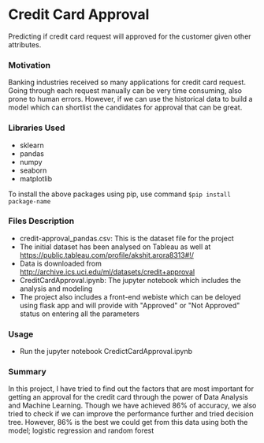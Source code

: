 # Credit Card Approval
Predicting if credit card request will approved for the customer given other attributes.

### Motivation
Banking industries received so many applications for credit card request. 
Going through each request manually can be very time consuming, 
also prone to human errors. However, if we can use the historical data to build a 
model which can shortlist the candidates for approval that can be great.

### Libraries Used
  - sklearn
  - pandas
  - numpy
  - seaborn
  - matplotlib

To install the above packages using pip, use command
```$pip install package-name```

### Files Description
- credit-approval_pandas.csv: This is the dataset file for the project
- The initial dataset has been analysed on Tableau as well at https://public.tableau.com/profile/akshit.arora8313#!/
- Data is downloaded from http://archive.ics.uci.edu/ml/datasets/credit+approval
- CreditCardApproval.ipynb: The jupyter notebook which includes the analysis and modeling
- The project also includes a front-end webiste which can be deloyed using flask app and will provide with "Approved" or "Not Approved" status on entering all the parameters

### Usage
  - Run the jupyter notebook CredictCardApproval.ipynb

### Summary
In this project, I have tried to find out the factors that are most important for getting an 
approval for the credit card through the power of Data Analysis and Machine Learning. 
Though we have achieved 86% of accuracy, we also tried to check if we can improve the 
performance further and tried decision tree. 
However, 86% is the best we could get from this data using both the model; 
logistic regression and random forest
